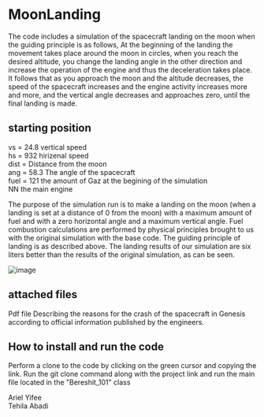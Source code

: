 # MoonLanding

The code includes a simulation of the spacecraft landing on the moon when the guiding principle is as follows,
At the beginning of the landing the movement takes place around the moon in circles, when you reach the desired altitude, you change the landing angle in the other direction and increase the operation of the engine and thus the deceleration takes place.
It follows that as you approach the moon and the altitude decreases, the speed of the spacecraft increases and the engine activity increases more and more, and the vertical angle decreases and approaches zero, until the final landing is made.

## starting position

vs = 24.8 vertical speed <br />
hs = 932 hirizenal speed <br />
dist = Distance from the moon <br />
ang = 58.3 The angle of the spacecraft <br />
fuel = 121 the amount of Gaz at the begining of the simulation <br />
NN the main engine <br />

The purpose of the simulation run is to make a landing on the moon (when a landing is set at a distance of 0 from the moon) with a maximum amount of fuel and with a zero horizontal angle and a maximum vertical angle.
Fuel combustion calculations are performed by physical principles brought to us with the original simulation with the base code.
The guiding principle of landing is as described above.
The landing results of our simulation are six liters better than the results of the original simulation, as can be seen.

![image](https://user-images.githubusercontent.com/74323809/168447758-4cefcc0e-3ccb-4f8b-892b-c9a57e5f0a1f.png)

## attached files

Pdf file
Describing the reasons for the crash of the spacecraft in Genesis according to official information published by the engineers.

## How to install and run the code
Perform a clone to the code by clicking on the green cursor and copying the link.
Run the git clone command along with the project link and run the main file located in the "Bereshit_101" class <br />

Ariel Yifee <br />
Tehila Abadi <br />
